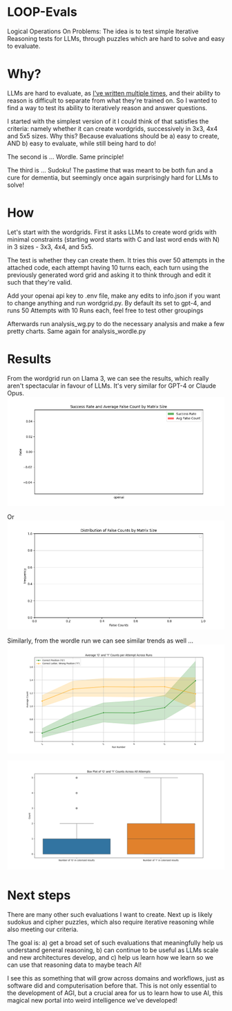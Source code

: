 # LOOP-Evals
Logical Operations On Problems: The idea is to test simple Iterative Reasoning tests for LLMs, through puzzles which are hard to solve and easy to evaluate.

# Why?
LLMs are hard to evaluate, as [I've written multiple times](https://www.strangeloopcanon.com/p/evaluations-are-all-we-need), and their ability to reason is difficult to separate from what they're trained on. So I wanted to find a way to test its ability to iteratively reason and answer questions. 

I started with the simplest version of it I could think of that satisfies the criteria: namely whether it can create wordgrids, successively in 3x3, 4x4 and 5x5 sizes. Why this? Because evaluations should be a) easy to create, AND b) easy to evaluate, while still being hard to do!

The second is ... Wordle. Same principle!

The third is ... Sudoku! The pastime that was meant to be both fun and a cure for dementia, but seemingly once again surprisingly hard for LLMs to solve!

# How
Let's start with the wordgrids. First it asks LLMs to create word grids with minimal constraints (starting word starts with C and last word ends with N) in 3 sizes - 3x3, 4x4, and 5x5.

The test is whether they can create them. It tries this over 50 attempts in the attached code, each attempt having 10 turns each, each turn using the previously generated word grid and asking it to think through and edit it such that they're valid.

Add your openai api key to .env file, make any edits to info.json if you want to change anything and run wordgrid.py. By default its set to gpt-4, and runs 50 Attempts with 10 Runs each, feel free to test other groupings 

Afterwards run analysis_wg.py to do the necessary analysis and make a few pretty charts. Same again for analysis_wordle.py

# Results
From the wordgrid run on Llama 3, we can see the results, which really aren't spectacular in favour of LLMs. It's very similar for GPT-4 or Claude Opus.
![Surprised? I really was](charts/wg_success_and_avg_false_count.png)

Or
![False counts by matrix size](charts/wg_distribution_of_false_counts.png)

Similarly, from the wordle run we can see similar trends as well ...
![It really doesn't like changing predictions a little by little](charts/wordle_avg_GY_trend.png)

![And the number of "good" guesses don't seem to go any higher than base guesswork](charts/wordle_GY_count.png)

# Next steps
There are many other such evaluations I want to create. Next up is likely sudokus and cipher puzzles, which also require iterative reasoning while also meeting our criteria.

The goal is: a) get a broad set of such evaluations that meaningfully help us understand general reasoning, b) can continue to be useful as LLMs scale and new architectures develop, and c) help us learn how we learn so we can use that reasoning data to maybe teach AI!

I see this as something that will grow across domains and workflows, just as software did and computerisation before that. This is not only essential to the development of AGI, but a crucial area for us to learn how to use AI, this magical new portal into weird intelligence we've developed!
